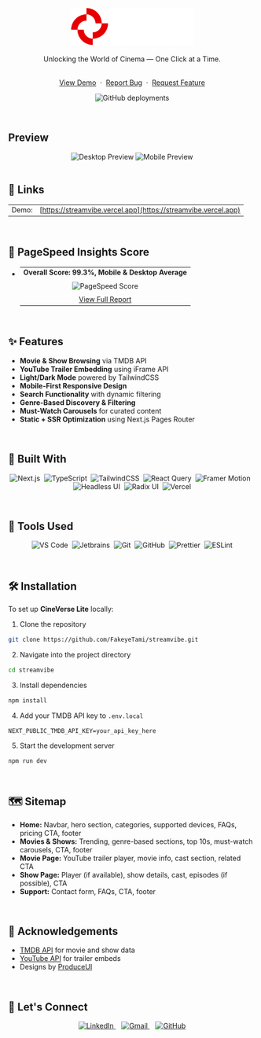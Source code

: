 <div align="center">
  <img src="./public/assets/streamvibe-banner.svg" alt="StreamVibe" width="250">
  <br><br>
  Unlocking the World of Cinema — One Click at a Time.
  <br><br>
  <p>
    <a href="https://streamvibe.vercel.app/">View Demo</a>
    &nbsp;·&nbsp;
    <a href="https://github.com/FakeyeTami/streamvibe/issues">Report Bug</a>
    &nbsp;·&nbsp;
    <a href="https://github.com/FakeyeTami/streamvibe/issues">Request Feature</a>
  </p>
</div>

<!-- Badges -->
<div align="center">

  ![GitHub deployments](https://img.shields.io/github/deployments/FakeyeTami/streamvibe/production?style=for-the-badge&logo=vercel&logoColor=white&label=Vercel%20Deployment&labelColor=%23000&color=white)

</div>

<br>

## Preview

<div align='center'>
<img src='./public/preview.png' alt='Desktop Preview'>
<img src='./public/mobile-preview.png' alt='Mobile Preview'>
</div>

<br>

## 🔗 Links

||                                                                   |
  | :----- |:------------------------------------------------------------------|
  | Demo: | [https://streamvibe.vercel.app](https://streamvibe.vercel.app) |

<br>

## 🚀 PageSpeed Insights Score

- ||
  | :-----: |
  |  <b>Overall Score: 99.3%, Mobile & Desktop Average</b> |
  | |
  | <img src='./public/pagespeed.svg' alt='PageSpeed Score'> |
  | |
  | [View Full Report](https://pagespeed.web.dev/) |

<br>

## ✨ Features

- **Movie & Show Browsing** via TMDB API  
- **YouTube Trailer Embedding** using iFrame API  
- **Light/Dark Mode** powered by TailwindCSS  
- **Mobile-First Responsive Design**  
- **Search Functionality** with dynamic filtering  
- **Genre-Based Discovery & Filtering**  
- **Must-Watch Carousels** for curated content  
- **Static + SSR Optimization** using Next.js Pages Router  

<br>

## 🧰 Built With

<div align="center">

![Next.js](https://img.shields.io/badge/Next.js-000000?style=for-the-badge&logo=next.js&logoColor=white)
&nbsp;![TypeScript](https://img.shields.io/badge/TypeScript-3178C6?style=for-the-badge&logo=typescript&logoColor=white)
&nbsp;![TailwindCSS](https://img.shields.io/badge/TailwindCSS-38B2AC?style=for-the-badge&logo=tailwind-css&logoColor=white)
&nbsp;![React Query](https://img.shields.io/badge/React_Query-FF4154?style=for-the-badge&logo=react-query&logoColor=white)
&nbsp;![Framer Motion](https://img.shields.io/badge/Framer%20Motion-EF4E9D?style=for-the-badge&logo=framer&logoColor=white)
&nbsp;![Headless UI](https://img.shields.io/badge/headless_ui-66E3FF?style=for-the-badge&logo=headlessui&logoColor=fff)
&nbsp;![Radix UI](https://img.shields.io/badge/Radix_UI-161618?style=for-the-badge&logo=radixui&logoColor=white)
&nbsp;![Vercel](https://img.shields.io/badge/Vercel-000000?style=for-the-badge&logo=vercel&logoColor=white)

</div>

<br>

## 🧪 Tools Used

<div align="center">

![VS Code](https://img.shields.io/badge/VS%20Code-0078D4?style=for-the-badge&logo=visual-studio-code&logoColor=white)
&nbsp;![Jetbrains](https://img.shields.io/badge/Jetbrains-000000?style=for-the-badge&logo=jetbrains&logoColor=white)
&nbsp;![Git](https://img.shields.io/badge/Git-F05032?style=for-the-badge&logo=git&logoColor=white)
&nbsp;![GitHub](https://img.shields.io/badge/GitHub-181717?style=for-the-badge&logo=github&logoColor=white)
&nbsp;![Prettier](https://img.shields.io/badge/Prettier-F7BA3E?style=for-the-badge&logo=prettier&logoColor=white)
&nbsp;![ESLint](https://img.shields.io/badge/ESLint-4B32C3?style=for-the-badge&logo=eslint&logoColor=white)

</div>

<br>

## 🛠️ Installation

To set up **CineVerse Lite** locally:

1. Clone the repository

```bash
git clone https://github.com/FakeyeTami/streamvibe.git
```

2. Navigate into the project directory

```bash
cd streamvibe
```

3. Install dependencies

```bash
npm install
```

4. Add your TMDB API key to `.env.local`

```env
NEXT_PUBLIC_TMDB_API_KEY=your_api_key_here
```

5. Start the development server

```bash
npm run dev
```

<br>

## 🗺️ Sitemap

- **Home:** Navbar, hero section, categories, supported devices, FAQs, pricing CTA, footer
- **Movies & Shows:** Trending, genre-based sections, top 10s, must-watch carousels, CTA, footer
- **Movie Page:** YouTube trailer player, movie info, cast section, related CTA
- **Show Page:** Player (if available), show details, cast, episodes (if possible), CTA
- **Support:** Contact form, FAQs, CTA, footer

<br>

## 🙏 Acknowledgements

- [TMDB API](https://www.themoviedb.org/documentation/api) for movie and show data
- [YouTube API](https://developers.google.com/youtube/iframe_api_reference) for trailer embeds
- Designs by [ProduceUI](https://www.figma.com/@praha)

<br>

## 🤝 Let's Connect

<div align="center">

  <a href="https://linkedin.com/in/fakeyetami" >
    <img src="https://img.shields.io/badge/LinkedIn-0A66C2?style=for-the-badge&logo=linkedin&logoColor=white" alt="LinkedIn">
  </a>&nbsp;&nbsp;

  <a href="mailto:fakeyetami@gmail.com" target="_blank">
    <img src="https://img.shields.io/badge/Gmail-D14836?style=for-the-badge&logo=gmail&logoColor=white" alt="Gmail"/>
  </a>&nbsp;&nbsp;

  <a href="https://github.com/FakeyeTami/" >
    <img src="https://img.shields.io/badge/GitHub-100000?style=for-the-badge&logo=github&logoColor=white" alt="GitHub">
  </a>

</div>

<br>